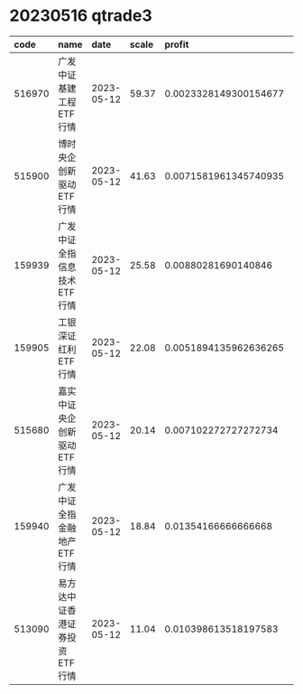 
# 20230516 qtrade3
 | code | name | date | scale | profit | pattern | success_rate | success_cnt | fund_cnt | 
 | :----- | :----- | :----- | :----- | :----- | :----- | :----- | :----- | :----- | 
 | 516970 | 广发中证基建工程ETF行情 | 2023-05-12 | 59.37 | 0.0023328149300154677 | 00001***** | 0.8461538461538461 | 11 | 13 | 
 | 515900 | 博时央企创新驱动ETF行情 | 2023-05-12 | 41.63 | 0.0071581961345740935 | 00001***** | 0.84 | 21 | 25 | 
 | 159939 | 广发中证全指信息技术ETF行情 | 2023-05-12 | 25.58 | 0.00880281690140846 | 00001001** | 0.8333333333333334 | 10 | 12 | 
 | 159905 | 工银深证红利ETF行情 | 2023-05-12 | 22.08 | 0.0051894135962636265 | 00001001** | 0.9285714285714286 | 13 | 14 | 
 | 515680 | 嘉实中证央企创新驱动ETF行情 | 2023-05-12 | 20.14 | 0.007102272727272734 | 0000101*** | 0.9166666666666666 | 11 | 12 | 
 | 159940 | 广发中证全指金融地产ETF行情 | 2023-05-12 | 18.84 | 0.01354166666666668 | 0000111*** | 0.8823529411764706 | 15 | 17 | 
 | 513090 | 易方达中证香港证券投资ETF行情 | 2023-05-12 | 11.04 | 0.010398613518197583 | 000111**** | 0.8333333333333334 | 10 | 12 | 
